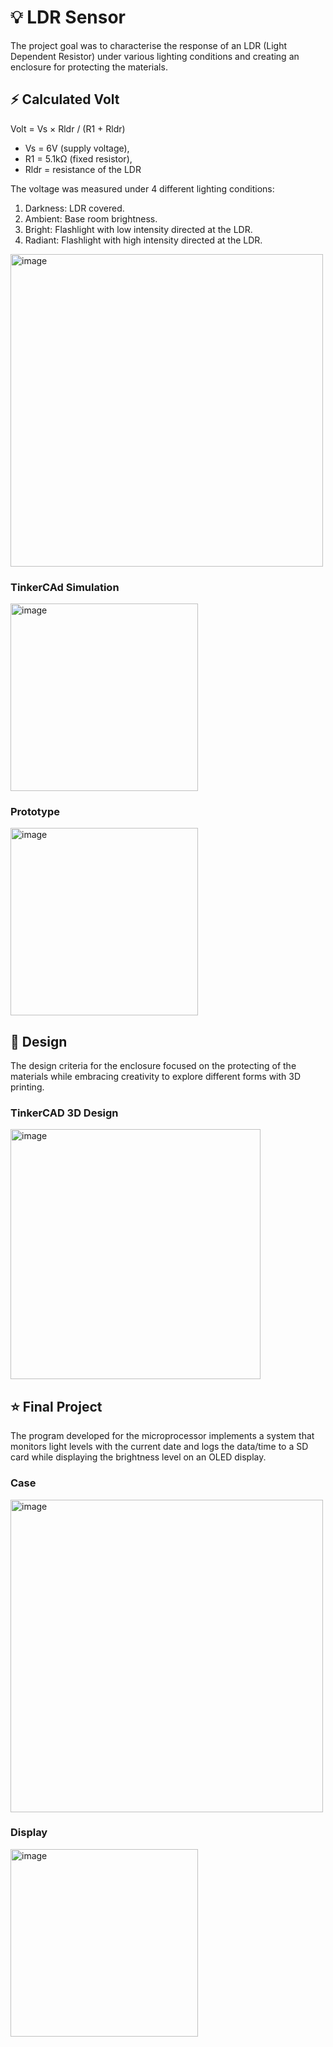 # 💡 LDR Sensor

The project goal was to characterise the response of an LDR (Light Dependent Resistor) under various lighting conditions and creating an enclosure for protecting the materials.


## ⚡️ Calculated Volt 

Volt = Vs × Rldr / (R1 + Rldr) 

-	Vs = 6V (supply voltage),
-	R1 = 5.1kΩ (fixed resistor),
-	Rldr = resistance of the LDR

The voltage was measured under 4 different lighting conditions:

1.	Darkness: LDR covered.
2.	Ambient: Base room brightness.
3.  Bright: Flashlight with low intensity directed at the LDR.
5.  Radiant: Flashlight with high intensity directed at the LDR.

<img width="500" alt="image" src="https://github.com/user-attachments/assets/4a266dfe-6b0a-43ca-b23e-6f66a58d3d28">

### TinkerCAd Simulation 

<img width="300" alt="image" src="https://github.com/user-attachments/assets/dd763c85-3d5f-41c5-b43d-04fbc842bb26">

### Prototype 

<img width="300" alt="image" src="https://github.com/user-attachments/assets/3869404c-f0fa-40eb-a2fb-b1223023e292">

## 🎨 Design 

The design criteria for the enclosure focused on the protecting of the materials while embracing creativity to explore different forms with 3D printing. 

### TinkerCAD 3D Design 

<img width="400" alt="image" src="https://github.com/user-attachments/assets/7b421c4d-664d-4364-9f01-23072cdaeb0c">

## ⭐️ Final Project

The program developed for the microprocessor implements a system that monitors light levels with the current date and logs the data/time to a SD card while displaying the brightness level on an OLED display.

### Case
<img width="500" alt="image" src="https://github.com/user-attachments/assets/cea2c0cd-a995-47f2-8432-b1d82dfd41e2">

### Display
<img width="300" alt="image" src="https://github.com/user-attachments/assets/cf8be1f2-dc1a-4c62-8263-5ed7abb57ed4">






